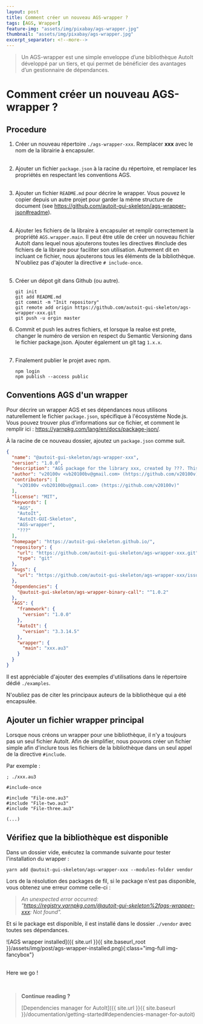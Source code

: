 ```yaml
---
layout: post
title: Comment créer un nouveau AGS-wrapper ?
tags: [AGS, Wrapper]
feature-img: "assets/img/pixabay/ags-wrapper.jpg"
thumbnail: "assets/img/pixabay/ags-wrapper.jpg"
excerpt_separator: <!--more-->
---
```


> Un AGS-wrapper est une simple enveloppe d’une bibliothèque AutoIt développé par un tiers, et qui permet de bénéficier des avantages d’un gestionnaire de dépendances.

<!--more-->


# Comment créer un nouveau AGS-wrapper ?

## Procedure

1. Créer un nouveau répertoire `./ags-wrapper-xxx`. Remplacer **xxx** avec le nom de la librairie à encapsuler.<br/><br/>

2. Ajouter un fichier `package.json` à la racine du répertoire, et remplacer les propriétés en respectant les conventions AGS.<br/><br/>

3. Ajouter un fichier `README.md` pour décrire le wrapper. Vous pouvez le copier depuis un autre projet pour garder la même structure de document (see https://github.com/autoit-gui-skeleton/ags-wrapper-json#readme).<br/><br/>

4. Ajouter les fichiers de la libraire à encapsuler et remplir correctement la propriété `AGS.wrapper.main`. Il peut être utile de créer un nouveau fichier AutoIt dans lequel nous ajouterons toutes les directives #include des fichiers de la libraire pour faciliter son utilisation. Autrement dit en incluant ce fichier, nous ajouterons tous les éléments de la bibliothèque. N'oubliez pas d'ajouter la directive `# include-once`.<br/><br/>

5. Créer un dépot git dans Github (ou autre).
    ```
    git init
    git add README.md
    git commit -m "Init repository"
    git remote add origin https://github.com/autoit-gui-skeleton/ags-wrapper-xxx.git
    git push -u orgin master
    ```

6. Commit et push les autres fichiers, et lorsque la realse est prete, changer le numéro de version en respect du Semantic Versioning dans le fichier package.json. Ajouter également un git tag `1.x.x`.<br/><br/>

8. Finalement publier le projet avec npm.
    ```
    npm login
    npm publish --access public
    ```

## Conventions AGS d'un wrapper

Pour décrire un wrapper AGS et ses dépendances nous utilisons naturellement le fichier `package.json`, spécifique à l'écosystème Node.js. Vous pouvez trouver plus d'informations sur ce fichier, et comment le remplir ici : https://yarnpkg.com/lang/en/docs/package-json/.

À la racine de ce nouveau dossier, ajoutez un `package.json` comme suit.

```json
{
  "name": "@autoit-gui-skeleton/ags-wrapper-xxx",
  "version": "1.0.0",
  "description": "AGS package for the library xxx, created by ???. This library provides features to ...",
  "author": "v20100v <vb20100bv@gmail.com> (https://github.com/v20100v)",
  "contributors": [
    "v20100v <vb20100bv@gmail.com> (https://github.com/v20100v)"
  ],
  "license": "MIT",
  "keywords": [
    "AGS",
    "AutoIt",
    "AutoIt-GUI-Skeleton",
    "AGS-wrapper",
    "???"
  ],
  "homepage": "https://autoit-gui-skeleton.github.io/",
  "repository": {
    "url": "https://github.com/autoit-gui-skeleton/ags-wrapper-xxx.git",
    "type": "git"
  },
  "bugs": {
    "url": "https://github.com/autoit-gui-skeleton/ags-wrapper-xxx/issues"
  },
  "dependencies": {
    "@autoit-gui-skeleton/ags-wrapper-binary-call": "^1.0.2"
  },
  "AGS": {
    "framework": {
      "version": "1.0.0"
    },
    "AutoIt": {
      "version": "3.3.14.5"
    },
    "wrapper": {
      "main": "xxx.au3"
    }
  }
}
```

Il est appréciable d'ajouter des exemples d'utilisations dans le répertoire dédié `./examples`.

N'oubliez pas de citer les principaux auteurs de la bibliothèque qui a été encapsulée.


## Ajouter un fichier wrapper principal

Lorsque nous créons un wrapper pour une bibliothèque, il n'y a toujours pas un seul fichier AutoIt. Afin de simplifier, nous pouvons créer un fichier simple afin d'inclure tous les fichiers de la bibliothèque dans un seul appel de la directive `#include`.

Par exemple :

```autoit
; ./xxx.au3

#include-once

#include "File-one.au3"
#include "File-two.au3"
#include "File-three.au3"

(...)
```

## Vérifiez que la bibliothèque est disponible

Dans un dossier vide, exécutez la commande suivante pour tester l'installation du wrapper :

```
yarn add @autoit-gui-skeleton/ags-wrapper-xxx --modules-folder vendor
```

Lors de la résolution des packages de fil, si le package n'est pas disponible, vous obtenez une erreur comme celle-ci :

> *An unexpected error occurred: "https://registry.yarnpkg.com/@autoit-gui-skeleton%2fags-wrapper-xxx: Not found".*

Et si le package est disponible, il est installé dans le dossier `./vendor` avec toutes ses dépendances.

![AGS wrapper installed]({{ site.url }}{{ site.baseurl_root }}/assets/img/post/ags-wrapper-installed.png){:class="img-full img-fancybox"}<br/><br/>


Here we go !


<br/>

> **Continue reading ?**
>
> [Dependencies manager for AutoIt]({{ site.url }}{{ site.baseurl }}/documentation/getting-started#dependencies-manager-for-autoit)
